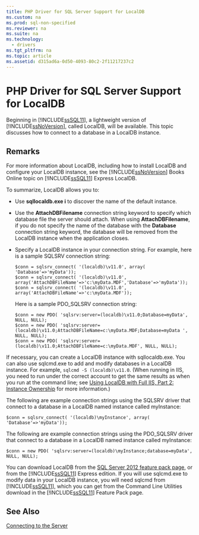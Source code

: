 ```yaml
---
title: PHP Driver for SQL Server Support for LocalDB
ms.custom: na
ms.prod: sql-non-specified
ms.reviewer: na
ms.suite: na
ms.technology: 
  - drivers
ms.tgt_pltfrm: na
ms.topic: article
ms.assetid: d315ad6a-0d50-4093-80c2-2f11217237c2
---
```

# PHP Driver for SQL Server Support for LocalDB
Beginning in [!INCLUDE[ssSQL11](../content/includes/ssSQL11_md.md)], a lightweight version of [!INCLUDE[ssNoVersion](../content/includes/ssNoVersion_md.md)], called LocalDB, will be available. This topic discusses how to connect to a database in a LocalDB instance.  
  
## Remarks  
For more information about LocalDB, including how to install LocalDB and configure your LocalDB instance, see the [!INCLUDE[ssNoVersion](../content/includes/ssNoVersion_md.md)] Books Online topic on [!INCLUDE[ssSQL11](../content/includes/ssSQL11_md.md)] Express LocalDB.  
  
To summarize, LocalDB allows you to:  
  
-   Use **sqllocaldb.exe i** to discover the name of the default instance.  
  
-   Use the **AttachDBFilename** connection string keyword to specify which database file the server should attach. When using **AttachDBFilename**, if you do not specify the name of the database with the **Database** connection string keyword, the database will be removed from the LocalDB instance when the application closes.  
  
-   Specify a LocalDB instance in your connection string. For example, here is a sample SQLSRV connection string:  
  
    ```  
    $conn = sqlsrv_connect( '(localdb)\v11.0', array( 'Database'=>'myData'));  
    $conn = sqlsrv_connect( '(localdb)\v11.0', array('AttachDBFileName'=>'c:\myData.MDF','Database'=>'myData'));  
    $conn = sqlsrv_connect( '(localdb)\v11.0', array('AttachDBFileName'=>'c:\myData.MDF'));  
    ```  
  
    Here is a sample PDO\_SQLSRV connection string:  
  
    ```  
    $conn = new PDO( 'sqlsrv:server=(localdb)\v11.0;Database=myData', NULL, NULL);   
    $conn = new PDO( 'sqlsrv:server=(localdb)\v11.0;AttachDBFileName=c:\myData.MDF;Database=myData ', NULL, NULL);  
    $conn = new PDO( 'sqlsrv:server=(localdb)\v11.0;AttachDBFileName=c:\myData.MDF', NULL, NULL);  
    ```  
  
If necessary, you can create a LocalDB instance with sqllocaldb.exe. You can also use sqlcmd.exe to add and modify databases in a LocalDB instance. For example, `sqlcmd -S (localdb)\v11.0`. \(When running in IIS, you need to run under the correct account to get the same results as when you run at the command line; see [Using LocalDB with Full IIS, Part 2: Instance Ownership](http://blogs.msdn.com/b/sqlexpress/archive/2011/12/09/using-localdb-with-full-iis-part-2-instance-ownership.aspx) for more information.\)  
  
The following are example connection strings using the SQLSRV driver that connect to a database in a LocalDB named instance called myInstance:  
  
```  
$conn = sqlsrv_connect( '(localdb)\myInstance', array( 'Database'=>'myData'));  
```  
  
The following are example connection strings using the PDO\_SQLSRV driver that connect to a database in a LocalDB named instance called myInstance:  
  
```  
$conn = new PDO( 'sqlsrv:server=(localdb)\myInstance;database=myData', NULL, NULL);  
```  
  
You can download LocalDB from the [SQL Server 2012 feature pack page](http://go.microsoft.com/fwlink/?LinkID=236805), or from the [!INCLUDE[ssSQL11](../content/includes/ssSQL11_md.md)] Express edition. If you will use sqlcmd.exe to modify data in your LocalDB instance, you will need sqlcmd from [!INCLUDE[ssSQL11](../content/includes/ssSQL11_md.md)], which you can get from the Command Line Utilities download in the [!INCLUDE[ssSQL11](../content/includes/ssSQL11_md.md)] Feature Pack page.  
  
## See Also  
[Connecting to the Server](../content/Connecting-to-the-Server.md)  
  
